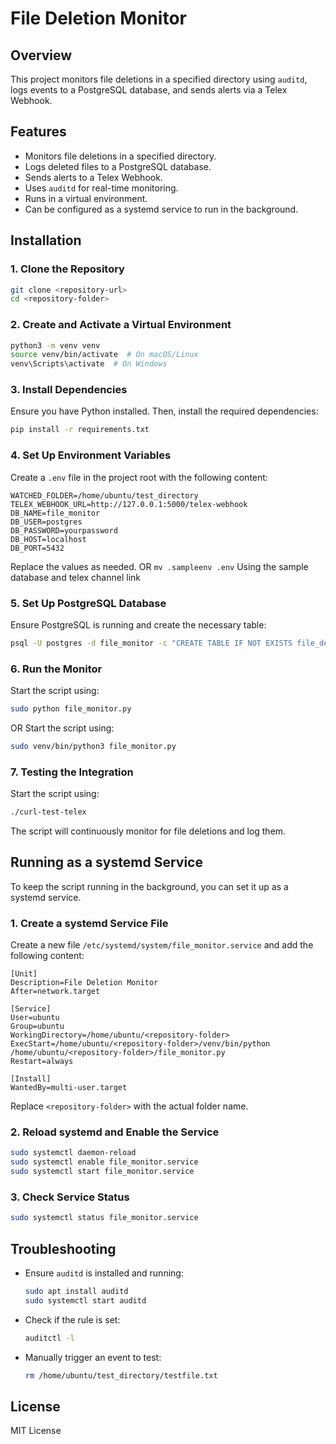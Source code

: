 # File Deletion Monitor

## Overview
This project monitors file deletions in a specified directory using `auditd`, logs events to a PostgreSQL database, and sends alerts via a Telex Webhook.

## Features
- Monitors file deletions in a specified directory.
- Logs deleted files to a PostgreSQL database.
- Sends alerts to a Telex Webhook.
- Uses `auditd` for real-time monitoring.
- Runs in a virtual environment.
- Can be configured as a systemd service to run in the background.

## Installation

### 1. Clone the Repository
```sh
git clone <repository-url>
cd <repository-folder>
```

### 2. Create and Activate a Virtual Environment
```sh
python3 -m venv venv
source venv/bin/activate  # On macOS/Linux
venv\Scripts\activate  # On Windows
```

### 3. Install Dependencies
Ensure you have Python installed. Then, install the required dependencies:
```sh
pip install -r requirements.txt
```

### 4. Set Up Environment Variables
Create a `.env` file in the project root with the following content:
```
WATCHED_FOLDER=/home/ubuntu/test_directory
TELEX_WEBHOOK_URL=http://127.0.0.1:5000/telex-webhook
DB_NAME=file_monitor
DB_USER=postgres
DB_PASSWORD=yourpassword
DB_HOST=localhost
DB_PORT=5432
```
Replace the values as needed.
OR
```mv .sampleenv .env```
Using the sample database and telex channel link

### 5. Set Up PostgreSQL Database
Ensure PostgreSQL is running and create the necessary table:
```sh
psql -U postgres -d file_monitor -c "CREATE TABLE IF NOT EXISTS file_deletions (id SERIAL PRIMARY KEY, timestamp TIMESTAMP DEFAULT CURRENT_TIMESTAMP, file_path TEXT NOT NULL, deleted_by TEXT NOT NULL);"
```

### 6. Run the Monitor
Start the script using:
```sh
sudo python file_monitor.py
```
OR
Start the script using:
```sh
sudo venv/bin/python3 file_monitor.py
```
### 7. Testing the Integration
Start the script using:
```sh
./curl-test-telex
```

The script will continuously monitor for file deletions and log them.

## Running as a systemd Service
To keep the script running in the background, you can set it up as a systemd service.

### 1. Create a systemd Service File
Create a new file `/etc/systemd/system/file_monitor.service` and add the following content:
```
[Unit]
Description=File Deletion Monitor
After=network.target

[Service]
User=ubuntu
Group=ubuntu
WorkingDirectory=/home/ubuntu/<repository-folder>
ExecStart=/home/ubuntu/<repository-folder>/venv/bin/python /home/ubuntu/<repository-folder>/file_monitor.py
Restart=always

[Install]
WantedBy=multi-user.target
```
Replace `<repository-folder>` with the actual folder name.

### 2. Reload systemd and Enable the Service
```sh
sudo systemctl daemon-reload
sudo systemctl enable file_monitor.service
sudo systemctl start file_monitor.service
```

### 3. Check Service Status
```sh
sudo systemctl status file_monitor.service
```

## Troubleshooting
- Ensure `auditd` is installed and running:
  ```sh
  sudo apt install auditd
  sudo systemctl start auditd
  ```
- Check if the rule is set:
  ```sh
  auditctl -l
  ```
- Manually trigger an event to test:
  ```sh
  rm /home/ubuntu/test_directory/testfile.txt
  ```

## License
MIT License

